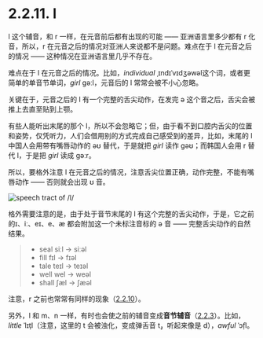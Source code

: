 # 2.2.11. <span class="pho">l</span>

<span class="pho">l</span> 这个辅音，和 <span class="pho">r</span> 一样，在元音前后都有出现的可能 —— 亚洲语言里多少都有 <span class="pho">r</span> 化音，所以，<span class="pho">r</span> 在元音之后的情况对亚洲人来说都不是问题。难点在于 <span class="pho">l</span> 在元音之后的情况 —— 这种情况在亚洲语言里几乎不存在。

难点在于 <span class="pho">l</span> 在元音之后的情况。比如，*individual* <span class="pho alt">ˌɪndɪˈvɪdʒəwəl</span><span class="speak-word-inline" data-audio-uk="/audios/individual-uk.mp3" data-audio-us="/audios/individual-us.mp3"></span>这个词，或者更简单的单音节单词，*girl* <span class="pho alt">gəːl</span><span class="speak-word-inline" data-audio-uk="/audios/girl-uk.mp3" data-audio-us="/audios/girl-us.mp3"></span>，元音后的 <span class="pho">l</span> 常常会被不小心忽略。

关键在于，元音之后的 <span class="pho">l</span> 有一个完整的舌尖动作，在发完 <span class="pho">ə</span> 这个音之后，舌尖会被推上去直至贴到上颚。

有些人能听出末尾的那个 <span class="pho">l</span>，所以不会忽略它；但，由于看不到口腔内舌尖的位置和姿势，仅凭听力，人们会借用别的方式完成自己感受到的差异，比如，末尾的 <span class="pho">l</span> 中国人会用带有嘴唇动作的 <span class="pho">əʊ</span> 替代，于是就把 *girl* 读作 <span class="pho alt">gəʊ</span>；而韩国人会用 <span class="pho">r</span> 替代 <span class="pho">l</span>，于是把 *girl* 读成 <span class="pho alt">gəːr</span>。

所以，要格外注意 <span class="pho">l</span> 在元音之后的情况，注意舌尖位置正确，动作完整，不能有嘴唇动作 —— 否则就会出现 <span class="pho">ʊ</span> 音。

<img alt="speech tract of /l/" src="/images/speech-tract-l.svg" class="themed" />

格外需要注意的是，由于处于音节末尾的 <span class="pho">l</span> 有这个完整的舌尖动作，于是，它之前的<span class="pho">ɪ</span>、<span class="pho">iː</span>、<span class="pho">eɪ</span>、<span class="pho">e</span>、<span class="pho">æ</span> 都会附加这一个未标注音标的 <span class="pho">ə</span> 音 —— 完整舌尖动作的自然结果。

> * seal <span class="pho alt">siːl</span> → <span class="pho alt">siːəl</span><span class="speak-word-inline" data-audio-uk="/audios/seal-uk.mp3" data-audio-us="/audios/seal-us.mp3"></span>
> * fill <span class="pho alt">fɪl</span> → <span class="pho alt">fɪəl</span><span class="speak-word-inline" data-audio-uk="/audios/fill-uk.mp3" data-audio-us="/audios/fill-us.mp3"></span>
> * tale <span class="pho alt">teɪl</span> → <span class="pho alt">teɪəl</span><span class="speak-word-inline" data-audio-uk="/audios/tale-uk.mp3" data-audio-us="/audios/tale-us.mp3"></span>
> * well <span class="pho alt">wel</span> → <span class="pho alt">weəl</span><span class="speak-word-inline" data-audio-uk="/audios/well-uk.mp3" data-audio-us="/audios/well-us.mp3"></span>
> * shall <span class="pho alt">ʃæl</span> → <span class="pho alt">ʃæəl</span><span class="speak-word-inline" data-audio-uk="/audios/shall-uk.mp3" data-audio-us="/audios/shall-us.mp3"></span>

注意，<span class="pho">r</span> 之前也常常有同样的现象（[2.2.10](22-r)）。

另外，<span class="pho">l</span> 和 <span class="pho">m</span>、<span class="pho">n</span> 一样，有时也会使之前的辅音变成**音节辅音**（[2.2.3](15-mn)）。比如，*little* <span class="pho alt">ˈlɪt̩l</span><span class="speak-word-inline" data-audio-uk="/audios/little-uk.mp3" data-audio-us="/audios/little-us.mp3"></span>（注意，这里的 <span class="pho">t</span> 会被浊化，变成弹舌音 <span class="pho">t̬</span>，听起来像是 <span class="pho">d</span>），*awful* <span class="pho alt">ˈɔf̩l</span><span class="speak-word-inline" data-audio-uk="/audios/awful-uk.mp3" data-audio-us="/audios/awful-us.mp3"></span>。